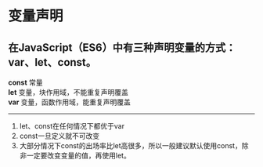 # 变量声明
## 在JavaScript（ES6）中有三种声明变量的方式：var、let、const。
**const** 常量<br>
**let** 变量，块作用域，不能重复声明覆盖<br>
**var** 变量，函数作用域，能重复声明覆盖<br>

---
1. let、const在任何情况下都优于var
2. const一旦定义就不可改变
3. 大部分情况下const的出场率比let高很多，所以一般建议默认使用const，除非一定要改变变量的值，再使用let。
